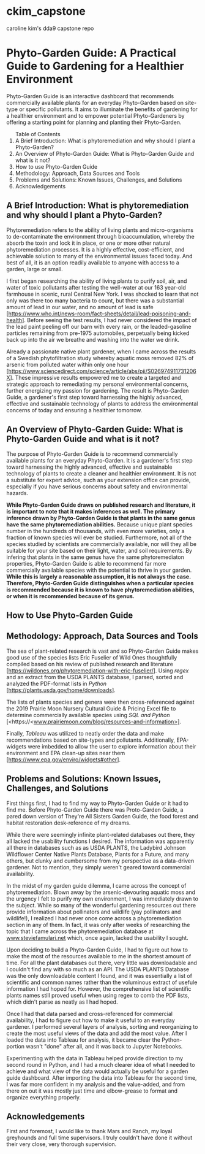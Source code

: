 # ckim_capstone
caroline kim's dda9 capstone repo
# Phyto-Garden Guide: A Practical Guide to Gardening for a Healthier Environment

Phyto-Garden Guide is an interactive dashboard that recommends commercially available plants for an everyday Phyto-Garden based on site-type or specific pollutants. It aims to illuminate the benefits of gardening for a healthier environment and to empower potential Phyto-Gardeners by offering a starting point for planning and planting their Phyto-Garden.

<ol> Table of Contents
    <li> A Brief Introduction: What is phytoremediation and why should I plant a Phyto-Garden?</li>
    <li> An Overview of Phyto-Garden Guide: What is Phyto-Garden Guide and what is it not?</li>
    <li> How to use Phyto-Garden Guide </li>
    <li> Methodology: Approach, Data Sources and Tools</li>
    <li> Problems and Solutions: Known Issues, Challenges, and Solutions</li>
    <li> Acknowledgements</li>
</ol>

## A Brief Introduction: What is phytoremediation and why should I plant a Phyto-Garden?

Phytoremediation refers to the ability of living plants and micro-organisms to de-contaminate the environment through bioaccumulation, whereby the absorb the toxin and lock it in place, or one or more other natural phytoremediation processes. It is a highly effective, cost-efficient, and achievable solution to many of the environmental issues faced today. And best of all, it is an option readily available to anyone with access to a garden, large or small. 

I first began researching the ability of living plants to purify soil, air, and water of toxic pollutants after testing the well-water at our 163 year-old farmhouse in scenic, rural Central New York. I was shocked to learn that not only was there too many bacteria to count, but there was a substantial amount of lead in our water, and no amount of lead is safe [<https://www.who.int/news-room/fact-sheets/detail/lead-poisoning-and-health>]. Before seeing the test results, I had never considered the impact of the lead paint peeling off our barn with every rain, or the leaded-gasoline particles remaining from pre-1975 automobiles, perpetually being kicked back up into the air we breathe and washing into the water we drink.

Already a passionate native plant gardener, when I came across the results of a Swedish phytofiltration study whereby aquatic moss removed 82% of arsenic from polluted water within only one hour [<https://www.sciencedirect.com/science/article/abs/pii/S026974911731206X>]. These impressive results empowered me to create a targeted and strategic approach to remediating my personal environmental concerns, further energizing my passion for gardening. The result is Phyto-Garden Guide, a gardener's first step toward harnessing the highly advanced, effective and sustainable technology of plants to address the environmental concerns of today and ensuring a healthier tomorrow. 


## An Overview of Phyto-Garden Guide: What is Phyto-Garden Guide and what is it not?

The purpose of Phyto-Garden Guide is to recommend commercially available plants for an everyday Phyto-Garden. It is a gardener's first step toward harnessing the highly advanced, effective and sustainable technology of plants to create a cleaner and healthier environment. It is not a substitute for expert advice, such as your extension office can provide, especially if you have serious concerns about safety and environmental hazards. 

**While Phyto-Garden Guide draws on published research and literature, it is important to note that it makes inferences as well. The primary inference drawn by Phyto-Garden Guide is that plants in the same genus have the same phytoremediation abilities.** Because unique plant species number in the hundreds of thousands, with even more varieties, only a fraction of known species will ever be studied. Furthermore, not all of the species studied by scientists are commercially available, nor will they all be suitable for your site based on their light, water, and soil requirements. By infering that plants in the same genus have the same phytoremediaton properties, Phyto-Garden Guide is able to recommend far more commercially available species with the potential to thrive in your garden. **While this is largely a reasonable assumption, it is not always the case. Therefore, Phyto-Garden Guide distinguishes when a particular species is recommended because it is known to have phytoremediation abilities, or when it is recommended because of its genus.** 


## How to Use Phyto-Garden Guide


## Methodology: Approach, Data Sources and Tools

The sea of plant-related research is vast and so Phyto-Garden Guide makes good use of the species lists Eric Fuselier of Wild Ones thoughtfully compiled based on his review of published research and literature [<https://wildones.org/phytoremediation-with-eric-fuselier/>]. Using *regex* and an extract from the USDA PLANTS database, I parsed, sorted and analyzed the PDF-format lists in *Python* [<https://plants.usda.gov/home/downloads>].

The lists of plants species and genera were then cross-referenced against the 2019 Prairie Moon Nursery Cultural Guide & Pricing Excel file to determine commercially available species using *SQL and Python* [<https://<www.prairiemoon.com/blog/resources-and-information>].

Finally, *Tableau* was utilized to neatly order the data and make recommendations based on site-types and pollutants. Additionally, EPA-widgets were imbedded to allow the user to explore information about their environment and EPA clean-up sites near them [<https://www.epa.gov/enviro/widgets#other>]. 


## Problems and Solutions: Known Issues, Challenges, and Solutions

First things first, I had to find my way to Phyto-Garden Guide or it had to find me. Before Phyto-Garden Guide there was Proto-Garden Guide, a pared down version of They're All Sisters Garden Guide, the food forest and habitat restoration desk-reference of my dreams. 

While there were seemingly infinite plant-related databases out there, they all lacked the usability functions I desired. The information was apparently all there in databases such as as USDA PLANTS, the Ladybird Johnson Wildflower Center Native Plants Database, Plants for a Future, and many others, but clunky and cumbersome from my perspective as a data-driven gardener. Not to mention, they simply weren't geared toward commercial availability. 

In the midst of my garden guide dilemma, I came across the concept of phytoremediation. Blown away by the arsenic-devouring aquatic moss and the urgency I felt to purify my own environment, I was immediately drawn to the subject. While so many of the wonderful gardening resources out there provide information about pollinators and wildlife (yay pollinators and wildlife!), I realized I had never once come across a phytoremediation section in any of them. In fact, it was only after weeks of researching the topic that I came across the phytoremediation database at www.steviefamulari.net which, once again, lacked the usability I sought. 

Upon deciding to build a Phyto-Garden Guide, I had to figure out how to make the most of the resources available to me in the shortest amount of time. For all the plant databases out there, very little was downloadable and I couldn't find any with so much as an API. The USDA PLANTS Database was the only downloadable content I found, and it was essentially a list of scientific and common names rather than the voluminous extract of usefule information I had hoped for. However, the comprehensive list of scientific plants names still proved useful when using regex to comb the PDF lists, which didn't parse as neatly as I had hoped. 

Once I had that data parsed and cross-referenced for commercial availability, I had to figure out how to make it useful to an everyday gardener. I performed several layers of analysis, sorting and reorganizing to create the most useful views of the data and add the most value. After I loaded the data into Tableau for analysis, it became clear the Python-portion wasn't "done" after all, and it was back to Jupyter Notebooks. 

Experimenting with the data in Tableau helped provide direction to my second round in Python, and I had a much clearer idea of what I needed to achieve and what view of the data would actually be useful for a garden guide dashboard. After importing the data into Tableau for the second time, I was far more confident in my analysis and the value-added, and from there on out it was mostly just time and elbow-grease to format and organize everything properly. 


## Acknowledgements

First and foremost, I would like to thank Mars and Ranch, my loyal greyhounds and full time supervisors. I truly couldn't have done it without their very close, very thorough supervision.

